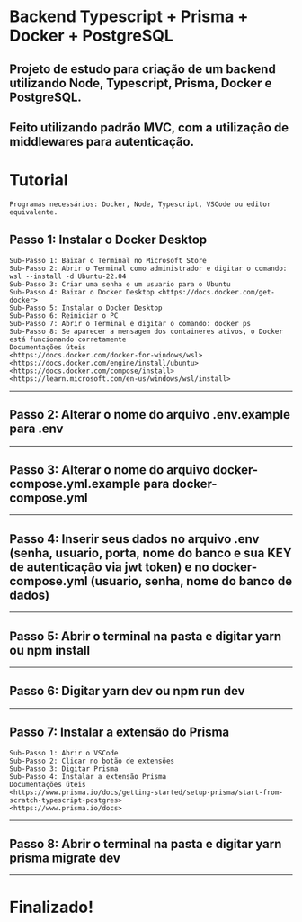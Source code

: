 # Backend Typescript + Prisma + Docker + PostgreSQL

## Projeto de estudo para criação de um backend utilizando Node, Typescript, Prisma, Docker e PostgreSQL.
## Feito utilizando padrão MVC, com a utilização de middlewares para autenticação.

# Tutorial
    Programas necessários: Docker, Node, Typescript, VSCode ou editor equivalente.
## Passo 1: Instalar o Docker Desktop
    Sub-Passo 1: Baixar o Terminal no Microsoft Store
    Sub-Passo 2: Abrir o Terminal como administrador e digitar o comando: wsl --install -d Ubuntu-22.04
    Sub-Passo 3: Criar uma senha e um usuario para o Ubuntu
    Sub-Passo 4: Baixar o Docker Desktop <https://docs.docker.com/get-docker>
    Sub-Passo 5: Instalar o Docker Desktop
    Sub-Passo 6: Reiniciar o PC
    Sub-Passo 7: Abrir o Terminal e digitar o comando: docker ps
    Sub-Passo 8: Se aparecer a mensagem dos containeres ativos, o Docker está funcionando corretamente
    Documentações úteis
    <https://docs.docker.com/docker-for-windows/wsl>
    <https://docs.docker.com/engine/install/ubuntu>
    <https://docs.docker.com/compose/install>
    <https://learn.microsoft.com/en-us/windows/wsl/install>
--------------------------------------------------------------------------------------------------------------------------------------------------------------------------------
## Passo 2: Alterar o nome do arquivo .env.example para .env
--------------------------------------------------------------------------------------------------------------------------------------------------------------------------------
## Passo 3: Alterar o nome do arquivo docker-compose.yml.example para docker-compose.yml
--------------------------------------------------------------------------------------------------------------------------------------------------------------------------------
## Passo 4: Inserir seus dados no arquivo .env (senha, usuario, porta, nome do banco e sua KEY de autenticação via jwt token) e no docker-compose.yml (usuario, senha, nome do banco de dados)
--------------------------------------------------------------------------------------------------------------------------------------------------------------------------------
## Passo 5: Abrir o terminal na pasta e digitar yarn ou npm install
--------------------------------------------------------------------------------------------------------------------------------------------------------------------------------
## Passo 6: Digitar yarn dev ou npm run dev
--------------------------------------------------------------------------------------------------------------------------------------------------------------------------------
## Passo 7: Instalar a extensão do Prisma 
    Sub-Passo 1: Abrir o VSCode
    Sub-Passo 2: Clicar no botão de extensões
    Sub-Passo 3: Digitar Prisma
    Sub-Passo 4: Instalar a extensão Prisma
    Documentações úteis
    <https://www.prisma.io/docs/getting-started/setup-prisma/start-from-scratch-typescript-postgres>
    <https://www.prisma.io/docs>
--------------------------------------------------------------------------------------------------------------------------------------------------------------------------------
## Passo 8: Abrir o terminal na pasta e digitar yarn prisma migrate dev
--------------------------------------------------------------------------------------------------------------------------------------------------------------------------------
# Finalizado!
